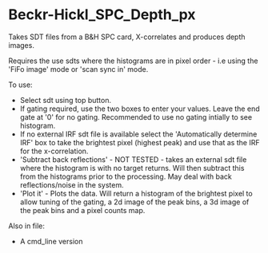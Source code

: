 # Beckr-Hickl_SPC_Depth_px
Takes SDT files from a B&amp;H SPC card, X-correlates and produces depth images.

Requires the use sdts where the histograms are in pixel order - i.e using the 'FiFo image' mode or 'scan sync in' mode.

To use:<br />
- Select sdt using top button.<br />
- If gating required, use the two boxes to enter your values. Leave the end gate at '0' for no gating. Recommended to use no gating intially to see histogram.<br />
- If no external IRF sdt file is available select the 'Automatically determine IRF' box to take the brightest pixel (highest peak) and use that as the IRF for the x-correlation.<br />
- 'Subtract back reflections' - NOT TESTED - takes an external sdt file where the histogram is with no target returns. Will then subtract this from the histograms prior to the processing. May deal with back reflections/noise in the system.<br />
- 'Plot it' - Plots the data. Will return a histogram of the brightest pixel to allow tuning of the gating, a 2d image of the peak bins, a 3d image of the peak bins and a pixel counts map.<br />

Also in file:<br />
- A cmd_line version